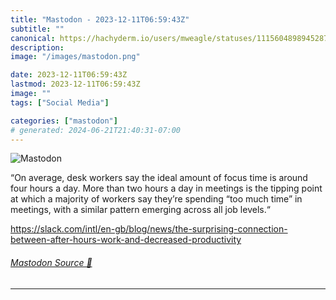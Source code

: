 ```yaml
---
title: "Mastodon - 2023-12-11T06:59:43Z"
subtitle: ""
canonical: https://hachyderm.io/users/mweagle/statuses/111560489894528755
description:
image: "/images/mastodon.png"

date: 2023-12-11T06:59:43Z
lastmod: 2023-12-11T06:59:43Z
image: ""
tags: ["Social Media"]

categories: ["mastodon"]
# generated: 2024-06-21T21:40:31-07:00
---
```

![Mastodon](/images/mastodon.png)

<p>“On average, desk workers say the ideal amount of focus time is around four hours a day. More than two hours a day in meetings is the tipping point at which a majority of workers say they’re spending “too much time” in meetings, with a similar pattern emerging across all job levels.“</p><p><a href="https://slack.com/intl/en-gb/blog/news/the-surprising-connection-between-after-hours-work-and-decreased-productivity" target="_blank" rel="nofollow noopener noreferrer" translate="no"><span class="invisible">https://</span><span class="ellipsis">slack.com/intl/en-gb/blog/news</span><span class="invisible">/the-surprising-connection-between-after-hours-work-and-decreased-productivity</span></a></p>


###### [Mastodon Source 🐘](https://hachyderm.io/@mweagle/111560489894528755)

___
